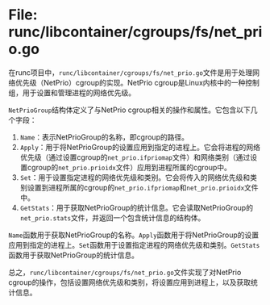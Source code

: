 # File: runc/libcontainer/cgroups/fs/net_prio.go

在runc项目中，`runc/libcontainer/cgroups/fs/net_prio.go`文件是用于处理网络优先级（NetPrio）cgroup的实现。NetPrio cgroup是Linux内核中的一种控制组，用于设置和管理进程的网络优先级。

`NetPrioGroup`结构体定义了与NetPrio cgroup相关的操作和属性。它包含以下几个字段：

1. `Name`：表示NetPrioGroup的名称，即cgroup的路径。
2. `Apply`：用于将NetPrioGroup的设置应用到指定的进程上。它会将进程的网络优先级（通过设置cgroup的`net_prio.ifpriomap`文件）和网络类别（通过设置cgroup的`net_prio.prioidx`文件）应用到进程所属的cgroup中。
3. `Set`：用于设置指定进程的网络优先级和类别。它会将传入的网络优先级和类别设置到进程所属的cgroup的`net_prio.ifpriomap`和`net_prio.prioidx`文件中。
4. `GetStats`：用于获取NetPrioGroup的统计信息。它会读取NetPrioGroup的`net_prio.stats`文件，并返回一个包含统计信息的结构体。

`Name`函数用于获取NetPrioGroup的名称。`Apply`函数用于将NetPrioGroup的设置应用到指定的进程上。`Set`函数用于设置指定进程的网络优先级和类别。`GetStats`函数用于获取NetPrioGroup的统计信息。

总之，`runc/libcontainer/cgroups/fs/net_prio.go`文件实现了对NetPrio cgroup的操作，包括设置网络优先级和类别，将设置应用到进程上，以及获取统计信息。

